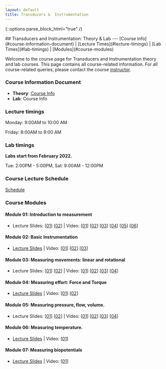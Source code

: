 ```yaml
---
layout: default
title: Transducers &  Instrumentation
---
```

{::options parse_block_html="true" /}
<div class="well">
## Transducers and Instrumentation: Theory & Lab
---
[Course Info](#course-information-document) |
[Lecture Times](#lecture-timings) |
[Lab Times](#lab-timings) |
[Modules](#course-modules)

Welcome to the course page for Transducers and Instrumentation theory and lab courses. This page contains all course-related information. For all course-related queries, please contact the course [instructor](mailto:siva82kb@cmcvellore.ac.in).

### Course Information Document
- **Theory**: [Course Info](https://github.com/siva82kb/teaching-repo/blob/2c44afd7fa087e9d3964289be6f7b0e43fc4bf8c/t_and_i/2023/course_info_2023.pdf) 
- **Lab**: Course Info

### Lecture timings
Monday: 9:00AM to 10:00 AM

Friday: 8:00AM to 9:00 AM

### Lab timings
**Labs start from February 2022.**

Tue: 2:00PM - 5:00PM, Sat: 9:00AM - 12:00PM

### Course Lecture Schedule
[Schedule](https://github.com/siva82kb/teaching-repo/blob/2c44afd7fa087e9d3964289be6f7b0e43fc4bf8c/t_and_i/2023/T%26I_course_schedule.pdf) 


### Course Modules
#### Module 01: Introduction to measurement
- Lecture Slides: [[01](https://github.com/siva82kb/teaching-repo/tree/b844d766f6455df7dbcaa4aa2731ae906ef1db90/t_and_i/lectures/module-01/module01-01.pdf)] [[02](https://github.com/siva82kb/teaching-repo/tree/b844d766f6455df7dbcaa4aa2731ae906ef1db90/t_and_i/lectures/module-01/module01-02.pdf)] | 
 Video: [[01](https://youtu.be/99bOpjIB8sw)] [[02](https://youtu.be/Q5y1_s6hi6o)] [[03](https://youtu.be/VyfCm8ByACg)] [[04](https://youtu.be/WMoqoHO52ic)] [[05](https://youtu.be/UBPEWRrNDk0)] [[06](https://youtu.be/wRX8pVv7z3w)]

#### Module 02: Basic Instrumentation
- [Lecture Slides](https://github.com/siva82kb/teaching-repo/tree/b844d766f6455df7dbcaa4aa2731ae906ef1db90/t_and_i/lectures/module-02/module02.pdf) | 
 Video: [[01](https://youtu.be/4ZGajeM1Xhw)] [[02](https://youtu.be/m8mL50jeugQ)] [[03](https://youtu.be/QqtOEB3k68A)]

#### Module 03: Measuring movements: linear and rotational
- Lecture Slides: [[01](https://github.com/siva82kb/teaching-repo/tree/b844d766f6455df7dbcaa4aa2731ae906ef1db90/t_and_i/lectures/module-03/module03-01.pdf)] [[02](https://github.com/siva82kb/teaching-repo/tree/b844d766f6455df7dbcaa4aa2731ae906ef1db90/t_and_i/lectures/module-03/module03-02.pdf)] | 
Video: [[01](https://youtu.be/JgmkeLM6SPo)] [[02](https://youtu.be/wK80-d56IbA)] [[03](https://youtu.be/MAc4tbux0fY)] [[04](https://youtu.be/nbALojMAR4I)]

#### Module 04: Measuring effort: Force and Torque
- [Lecture Slides](https://github.com/siva82kb/teaching-repo/tree/b844d766f6455df7dbcaa4aa2731ae906ef1db90/t_and_i/lectures/module-04/module04.pdf) | 
Video: [[01](https://youtu.be/TTCLR6g4emI)] [[02](https://youtu.be/s3xLYkL74VA)]


#### Module 05: Measuring pressure, flow, volume.
- Lecture Slides: [[01](https://github.com/siva82kb/teaching-repo/tree/b844d766f6455df7dbcaa4aa2731ae906ef1db90/t_and_i/lectures/module-05/module05-01.pdf)] [[02](https://github.com/siva82kb/teaching-repo/tree/b844d766f6455df7dbcaa4aa2731ae906ef1db90/t_and_i/lectures/module-05/module05-02.pdf)] |
Video: [[01](https://youtu.be/L7RGQZwGx3s)] [[02](https://youtu.be/BwVCHIJMzFE)] [[03](https://youtu.be/omYoRAJjcHM)] [[04](https://youtu.be/AlEdBhH2Zq4)]
 
#### Module 06: Measuring temperature.
- [Lecture Slides](https://github.com/siva82kb/teaching-repo/tree/b844d766f6455df7dbcaa4aa2731ae906ef1db90/t_and_i/lectures/module-06/module06.pdf) |
Video: [[01](https://youtu.be/d28R3LW722U)]

#### Module 07: Measuring biopotentials
- [Lecture Slides](https://github.com/siva82kb/teaching-repo/tree/b844d766f6455df7dbcaa4aa2731ae906ef1db90/t_and_i/lectures/module-07/module07.pdf) |
Video: [[01](https://youtu.be/YUl4oMee3aA)]


</div>
